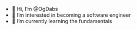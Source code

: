 - 👋 Hi, I’m @OgDabs
- 👀 I’m interested in becoming a software engineer
- 🌱 I’m currently learning the fundamentals 

<!---
OgDabs/OgDabs is a ✨ special ✨ repository because its `README.md` (this file) appears on your GitHub profile.
You can click the Preview link to take a look at your changes.
--->
